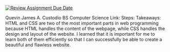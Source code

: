 [![Review Assignment Due Date](https://classroom.github.com/assets/deadline-readme-button-22041afd0340ce965d47ae6ef1cefeee28c7c493a6346c4f15d667ab976d596c.svg)](https://classroom.github.com/a/LOhZyyrU)

Quevin James A. Custodio
BS Computer Science
Link:
Steps:
Takeaways: HTML and CSS are two of the most important parts in web programming because HTML handles the content of the webpage, while CSS handles the design and layout of the website. I learned that it is important for me to learn both of them efficiently so that I can successfully be able to create a beautiful and flawless website.